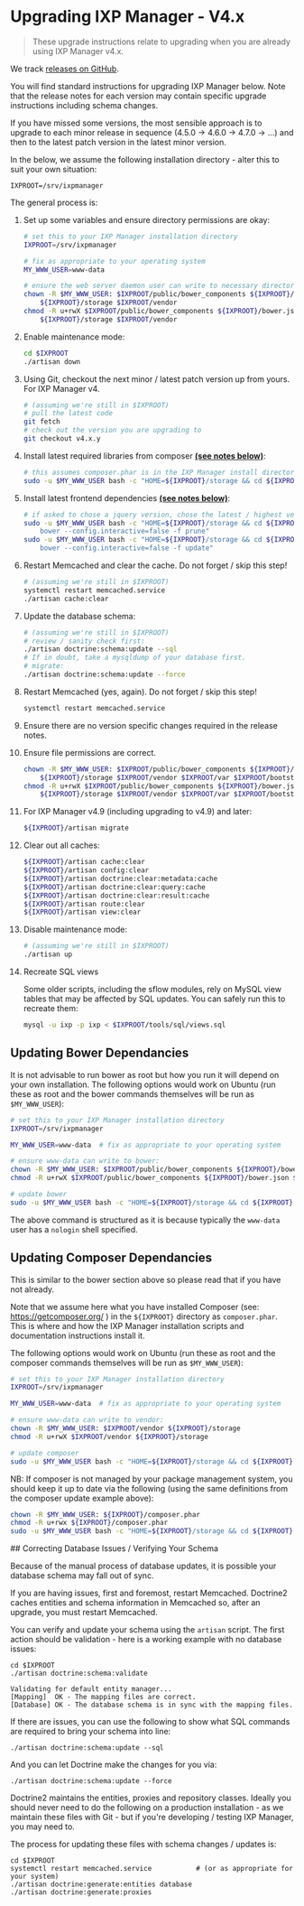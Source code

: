 # Upgrading IXP Manager - V4.x

> These upgrade instructions relate to upgrading when you are already using IXP Manager v4.x.

We track [releases on GitHub](https://github.com/inex/IXP-Manager/releases).

You will find standard instructions for upgrading IXP Manager below. Note that the release notes for each version may contain specific upgrade instructions including schema changes.

If you have missed some versions, the most sensible approach is to upgrade to each minor release in sequence (4.5.0 -> 4.6.0 -> 4.7.0 -> ...) and then to the latest patch version in the latest minor version.

In the below, we assume the following installation directory - alter this to suit your own situation:

```
IXPROOT=/srv/ixpmanager
```


The general process is:

1. Set up some variables and ensure directory permissions are okay:

    ```sh
    # set this to your IXP Manager installation directory
    IXPROOT=/srv/ixpmanager

    # fix as appropriate to your operating system
    MY_WWW_USER=www-data

    # ensure the web server daemon user can write to necessary directories:
    chown -R $MY_WWW_USER: $IXPROOT/public/bower_components ${IXPROOT}/bower.json \
        ${IXPROOT}/storage $IXPROOT/vendor
    chmod -R u+rwX $IXPROOT/public/bower_components ${IXPROOT}/bower.json         \
        ${IXPROOT}/storage $IXPROOT/vendor
    ```

2. Enable maintenance mode:

    ```sh
    cd $IXPROOT
    ./artisan down
    ```

3. Using Git, checkout the next minor / latest patch version up from yours. For IXP Manager v4.

    ```sh
    # (assuming we're still in $IXPROOT)
    # pull the latest code
    git fetch
    # check out the version you are upgrading to
    git checkout v4.x.y
    ```

4. Install latest required libraries from composer [**(see notes below)**](#updating-composer-dependancies):

    ```sh
    # this assumes composer.phar is in the IXP Manager install directory. YMMV - see notes below.
    sudo -u $MY_WWW_USER bash -c "HOME=${IXPROOT}/storage && cd ${IXPROOT} && php ./composer.phar install --no-dev --prefer-dist"
    ```

5. Install latest frontend dependencies [**(see notes below)**](#updating-bower-dependancies):

    ```sh
    # if asked to chose a jquery version, chose the latest / highest version offered
    sudo -u $MY_WWW_USER bash -c "HOME=${IXPROOT}/storage && cd ${IXPROOT} && \
        bower --config.interactive=false -f prune"
    sudo -u $MY_WWW_USER bash -c "HOME=${IXPROOT}/storage && cd ${IXPROOT} && \
        bower --config.interactive=false -f update"
    ```

6. Restart Memcached and clear the cache. Do not forget / skip this step!

    ```sh
    # (assuming we're still in $IXPROOT)
    systemctl restart memcached.service
    ./artisan cache:clear
    ```

7. Update the database schema:

    ```sh
    # (assuming we're still in $IXPROOT)
    # review / sanity check first:
    ./artisan doctrine:schema:update --sql
    # If in doubt, take a mysqldump of your database first.
    # migrate:
    ./artisan doctrine:schema:update --force
    ```

8. Restart Memcached (yes, again). Do not forget / skip this step!

    ```sh
    systemctl restart memcached.service
    ```

9. Ensure there are no version specific changes required in the release notes.

10. Ensure file permissions are correct.

    ```sh
    chown -R $MY_WWW_USER: $IXPROOT/public/bower_components ${IXPROOT}/bower.json \
        ${IXPROOT}/storage $IXPROOT/vendor $IXPROOT/var $IXPROOT/bootstrap/cache
    chmod -R u+rwX $IXPROOT/public/bower_components ${IXPROOT}/bower.json         \
        ${IXPROOT}/storage $IXPROOT/vendor $IXPROOT/var $IXPROOT/bootstrap/cache
    ```

11. For IXP Manager v4.9 (including upgrading to v4.9) and later:

    ```sh
    ${IXPROOT}/artisan migrate
    ```

12. Clear out all caches:

    ```sh
    ${IXPROOT}/artisan cache:clear
    ${IXPROOT}/artisan config:clear
    ${IXPROOT}/artisan doctrine:clear:metadata:cache
    ${IXPROOT}/artisan doctrine:clear:query:cache
    ${IXPROOT}/artisan doctrine:clear:result:cache
    ${IXPROOT}/artisan route:clear
    ${IXPROOT}/artisan view:clear
    ```

13. Disable maintenance mode:

    ```sh
    # (assuming we're still in $IXPROOT)
    ./artisan up
    ```
14. Recreate SQL views

    Some older scripts, including the sflow modules, rely on MySQL view tables that may be affected by SQL updates. You can safely run this to recreate them:

    ```sh
    mysql -u ixp -p ixp < $IXPROOT/tools/sql/views.sql
    ```

## Updating Bower Dependancies

It is not advisable to run bower as root but how you run it will depend on your own installation. The following options would work on Ubuntu (run these as root and the bower commands themselves will be run as `$MY_WWW_USER`):

```sh
# set this to your IXP Manager installation directory
IXPROOT=/srv/ixpmanager

MY_WWW_USER=www-data  # fix as appropriate to your operating system

# ensure www-data can write to bower:
chown -R $MY_WWW_USER: $IXPROOT/public/bower_components ${IXPROOT}/bower.json ${IXPROOT}/storage
chmod -R u+rwX $IXPROOT/public/bower_components ${IXPROOT}/bower.json ${IXPROOT}/storage

# update bower
sudo -u $MY_WWW_USER bash -c "HOME=${IXPROOT}/storage && cd ${IXPROOT} && bower --config.interactive=false -f update"
```

The above command is structured as it is because typically the `www-data` user has a `nologin` shell specified.


## Updating Composer Dependancies

This is similar to the bower section above so please read that if you have not already.

Note that we assume here what you have installed Composer (see: https://getcomposer.org/ ) in the `${IXPROOT}` directory as `composer.phar`. This is where and how the IXP Manager installation scripts and documentation instructions install it.

The following options would work on Ubuntu (run these as root and the composer commands themselves will be run as `$MY_WWW_USER`):

```sh
# set this to your IXP Manager installation directory
IXPROOT=/srv/ixpmanager

MY_WWW_USER=www-data  # fix as appropriate to your operating system

# ensure www-data can write to vendor:
chown -R $MY_WWW_USER: $IXPROOT/vendor ${IXPROOT}/storage
chmod -R u+rwX $IXPROOT/vendor ${IXPROOT}/storage

# update composer
sudo -u $MY_WWW_USER bash -c "HOME=${IXPROOT}/storage && cd ${IXPROOT} && php ./composer.phar install"
```

NB: If composer is not managed by your package management system, you should keep it up to date via the following (using the same definitions from the composer update example above):

```sh
chown -R $MY_WWW_USER: ${IXPROOT}/composer.phar
chmod -R u+rwx ${IXPROOT}/composer.phar
sudo -u $MY_WWW_USER bash -c "HOME=${IXPROOT}/storage && cd ${IXPROOT} && php ./composer.phar selfupdate"
```



## Correcting Database Issues / Verifying Your Schema

Because of the manual process of database updates, it is possible your database schema may fall out of sync.

If you are having issues, first and foremost, restart Memcached. Doctrine2 caches entities and schema information in Memcached so, after an upgrade, you must restart Memcached.

You can verify and update your schema using the `artisan` script. The first action should be validation - here is a working example with no database issues:

```
cd $IXPROOT
./artisan doctrine:schema:validate

Validating for default entity manager...
[Mapping]  OK - The mapping files are correct.
[Database] OK - The database schema is in sync with the mapping files.
```

If there are issues, you can use the following to show what SQL commands are required to bring your schema into line:

```
./artisan doctrine:schema:update --sql
```

And you can let Doctrine make the changes for you via:

```
./artisan doctrine:schema:update --force
```

Doctrine2 maintains the entities, proxies and repository classes. Ideally you should never need to do the following on a production installation - as we maintain these files with Git - but if you're developing / testing IXP Manager, you may need to.

The process for updating these files with schema changes / updates is:

```
cd $IXPROOT
systemctl restart memcached.service           # (or as appropriate for your system)
./artisan doctrine:generate:entities database
./artisan doctrine:generate:proxies
```
